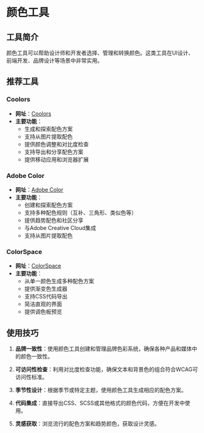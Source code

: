 # 颜色工具

## 工具简介

颜色工具可以帮助设计师和开发者选择、管理和转换颜色。这类工具在UI设计、前端开发、品牌设计等场景中非常实用。

## 推荐工具

### Coolors

- **网址**：[Coolors](https://coolors.co/)
- **主要功能**：
  - 生成和探索配色方案
  - 支持从图片提取配色
  - 提供颜色调整和对比度检查
  - 支持导出和分享配色方案
  - 提供移动应用和浏览器扩展

### Adobe Color

- **网址**：[Adobe Color](https://color.adobe.com/)
- **主要功能**：
  - 创建和探索配色方案
  - 支持多种配色规则（互补、三角形、类似色等）
  - 提供趋势配色和社区分享
  - 与Adobe Creative Cloud集成
  - 支持从图片提取配色

### ColorSpace

- **网址**：[ColorSpace](https://mycolor.space/)
- **主要功能**：
  - 从单一颜色生成多种配色方案
  - 提供渐变色生成器
  - 支持CSS代码导出
  - 简洁直观的界面
  - 提供调色板预览

## 使用技巧

1. **品牌一致性**：使用颜色工具创建和管理品牌色彩系统，确保各种产品和媒体中的颜色一致性。

2. **可访问性检查**：利用对比度检查功能，确保文本和背景色的组合符合WCAG可访问性标准。

3. **季节性设计**：根据季节或特定主题，使用颜色工具生成相应的配色方案。

4. **代码集成**：直接导出CSS、SCSS或其他格式的颜色代码，方便在开发中使用。

5. **灵感获取**：浏览流行的配色方案和趋势颜色，获取设计灵感。
